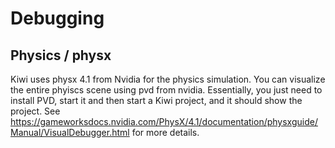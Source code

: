 # Debugging

## Physics / physx

Kiwi uses physx 4.1 from Nvidia for the physics simulation. You can visualize the entire phyiscs scene using pvd from nvidia.
Essentially, you just need to install PVD, start it and then start a Kiwi project, and it should show the project.
See https://gameworksdocs.nvidia.com/PhysX/4.1/documentation/physxguide/Manual/VisualDebugger.html for more details.
